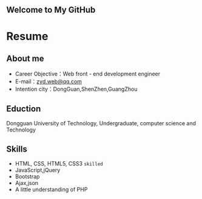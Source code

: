 ## Welcome to My GitHub

# Resume
## About me
- Career Objective：Web front - end development engineer
- E-mail：zyd.web@qq.com
- Intention city：DongGuan,ShenZhen,GuangZhou
 
## Eduction
  Dongguan University of Technology, Undergraduate, computer science and Technology

## Skills
 - HTML, CSS, HTML5, CSS3  `skilled`
 - JavaScript,jQuery
 - Bootstrap
 - Ajax,json
 - A little understanding of PHP

